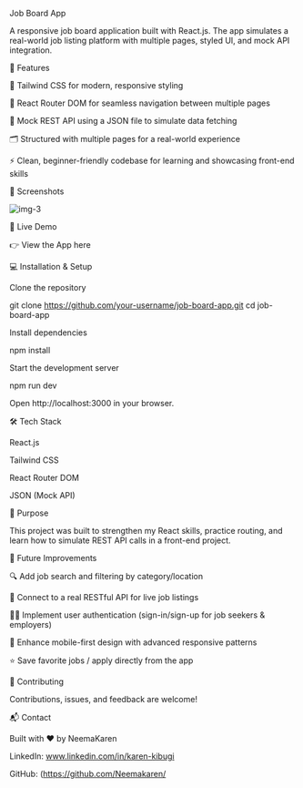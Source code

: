 Job Board App

A responsive job board application built with React.js. The app simulates a real-world job listing platform with multiple pages, styled UI, and mock API integration.

🚀 Features

🎨 Tailwind CSS for modern, responsive styling

🧭 React Router DOM for seamless navigation between multiple pages

📄 Mock REST API using a JSON file to simulate data fetching

🗂️ Structured with multiple pages for a real-world experience

⚡ Clean, beginner-friendly codebase for learning and showcasing front-end skills

📸 Screenshots

![img-3](https://github.com/user-attachments/assets/d41d8bea-395c-4081-8222-4a4aecbe429f)

🔗 Live Demo

👉 View the App here

💻 Installation & Setup

Clone the repository

git clone https://github.com/your-username/job-board-app.git
cd job-board-app


Install dependencies

npm install


Start the development server

npm run dev


Open http://localhost:3000
 in your browser.

🛠️ Tech Stack

React.js

Tailwind CSS

React Router DOM

JSON (Mock API)

🎯 Purpose

This project was built to strengthen my React skills, practice routing, and learn how to simulate REST API calls in a front-end project.

🌱 Future Improvements

🔍 Add job search and filtering by category/location

💾 Connect to a real RESTful API for live job listings

🧑‍💻 Implement user authentication (sign-in/sign-up for job seekers & employers)

📱 Enhance mobile-first design with advanced responsive patterns

⭐ Save favorite jobs / apply directly from the app

🤝 Contributing

Contributions, issues, and feedback are welcome!

📬 Contact

Built with ❤️ by NeemaKaren

LinkedIn: www.linkedin.com/in/karen-kibugi

GitHub: (https://github.com/Neemakaren/

